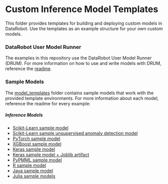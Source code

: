 # Custom Inference Model Templates
This folder provides templates for building and deploying custom models in DataRobot. Use the templates as an example structure for your own custom models.

### DataRobot User Model Runner
The examples in this repository use the DataRobot User Model Runner (DRUM).  For more information on how to use and write models with DRUM, reference the [readme](./custom_model_runner/README.md).

### Sample Models
The [model_templates](model_templates) folder contains sample models that work with the provided template environments. For more information about each model, reference the readme for every example:

##### Inference Models
* [Scikit-Learn sample model](python3_sklearn)
* [Scikit-Learn sample unsupervised anomaly detection model](python3_sklearn_anomaly)
* [PyTorch sample model](python3_pytorch)
* [XGBoost sample model](python3_xgboost)
* [Keras sample model](python3_keras)
* [Keras sample model + Joblib artifact](python3_keras_joblib)
* [PyPMML sample model](python3_pmml)
* [R sample model](r_lang)
* [Java sample model](java_codegen)
* [Julia sample models](julia)
